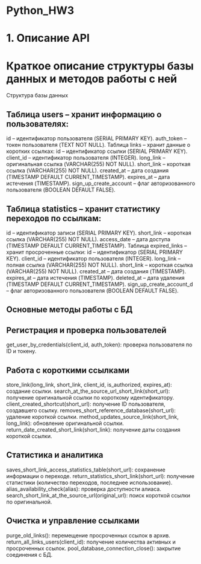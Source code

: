 # Python_HW3
# 1. Описание API

# Краткое описание структуры базы данных и методов работы с ней
Структура базы данных
## Таблица users – хранит информацию о пользователях:
id – идентификатор пользователя (SERIAL PRIMARY KEY).
auth_token – токен пользователя (TEXT NOT NULL).
Таблица links – хранит данные о коротких ссылках:
id – идентификатор ссылки (SERIAL PRIMARY KEY).
client_id – идентификатор пользователя (INTEGER).
long_link – оригинальная ссылка (VARCHAR(255) NOT NULL).
short_link – короткая ссылка (VARCHAR(255) NOT NULL).
created_at – дата создания (TIMESTAMP DEFAULT CURRENT_TIMESTAMP).
expires_at – дата истечения (TIMESTAMP).
sign_up_create_account – флаг авторизованного пользователя (BOOLEAN DEFAULT FALSE).
## Таблица statistics – хранит статистику переходов по ссылкам:
id – идентификатор записи (SERIAL PRIMARY KEY).
short_link – короткая ссылка (VARCHAR(255) NOT NULL).
access_date – дата доступа (TIMESTAMP DEFAULT CURRENT_TIMESTAMP).
Таблица expired_links – хранит просроченные ссылки:
id – идентификатор (SERIAL PRIMARY KEY).
client_id – идентификатор пользователя (INTEGER).
long_link – полная ссылка (VARCHAR(255) NOT NULL).
short_link – короткая ссылка (VARCHAR(255) NOT NULL).
created_at – дата создания (TIMESTAMP).
expires_at – дата истечения (TIMESTAMP).
deleted_at – дата удаления (TIMESTAMP DEFAULT CURRENT_TIMESTAMP).
sign_up_create_account_d – флаг авторизованного пользователя (BOOLEAN DEFAULT FALSE).
## Основные методы работы с БД
## Регистрация и проверка пользователей
get_user_by_credentials(client_id, auth_token): проверка пользователя по ID и токену.
## Работа с короткими ссылками
store_link(long_link, short_link, client_id, is_authorized, expires_at): создание ссылки.
search_at_the_source_url_short_link(short_url): получение оригинальной ссылки по короткому идентификатору.
client_created_shortcut(short_url): получение ID пользователя, создавшего ссылку.
removes_short_reference_database(short_url): удаление короткой ссылки.
method_updates_source_link(short_link, long_link): обновление оригинальной ссылки.
return_date_created_short_link(short_link): получение даты создания короткой ссылки.
## Статистика и аналитика
saves_short_link_access_statistics_table(short_url): сохранение информации о переходе.
return_statistics_short_link(short_url): получение статистики (количество переходов, последнее использование).
alias_availability_check(alias): проверка доступности алиаса.
search_short_link_at_the_source_url(original_url): поиск короткой ссылки по оригинальной.
## Очистка и управление ссылками
purge_old_links(): перемещение просроченных ссылок в архив.
return_all_links_users(client_id): получение количества активных и просроченных ссылок.
pool_database_connection_close(): закрытие соединения с БД.
